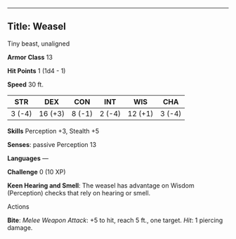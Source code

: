 -------------------------
Title: Weasel
-------------------------


Tiny beast, unaligned

**Armor Class** 13

**Hit Points** 1 (1d4 - 1)

**Speed** 30 ft.

| STR    | DEX     | CON     | INT     | WIS     | CHA
|---------| -------- |--------- |--------- |---------| --------
| 3 (-4)   | 16 (+3)   | 8 (-1)   | 2 (-4)   | 12 (+1)   | 3 (-4)

**Skills** Perception +3, Stealth +5

**Senses**: passive Perception 13

**Languages** —

**Challenge** 0 (10 XP)


**Keen Hearing and Smell**: The weasel has advantage on
Wisdom (Perception) checks that rely on hearing or smell.


Actions

**Bite**: *Melee Weapon Attack*: +5 to hit, reach 5 ft., one target.
*Hit*: 1 piercing damage.

